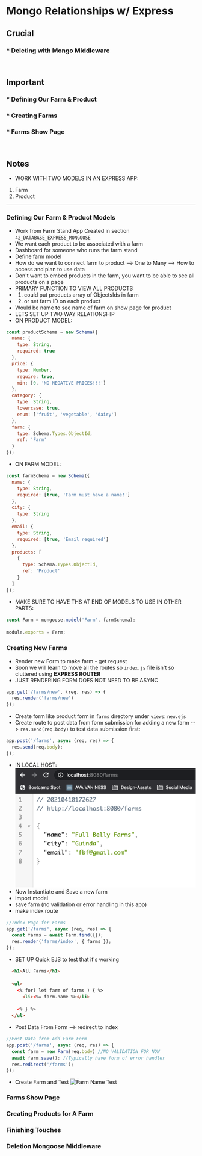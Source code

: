 # Mongo Relationships w/ Express

## Crucial 

### * Deleting with Mongo Middleware

<br>

## Important 

### * Defining Our Farm & Product
### * Creating Farms
### * Farms Show Page

<br>

## Notes
- WORK WITH TWO MODELS IN AN EXPRESS APP:
1. Farm
2. Product

<hr>

### Defining Our Farm & Product Models
- Work from Farm Stand App Created in section `42_DATABASE_EXPRESS_MONGOOSE`
- We want each product to be associated with a farm
- Dashboard for someone who runs the farm stand
- Define farm model
- How do we want to connect farm to product --> One to Many --> How to access and plan to use data
- Don't want to embed products in the farm, you want to be able to see all products on a page
- PRIMARY FUNCTION TO VIEW ALL PRODUCTS
- 1. could put products array of ObjectsIds in farm
- 2. or set farm ID on each product
- Would be name to see name of farm on show page for product
- LETS SET UP TWO WAY RELATIONSHIP
- ON PRODUCT MODEL:
```js
const productSchema = new Schema({
  name: {
    type: String,
    required: true
  },
  price: {
    type: Number,
    require: true,
    min: [0, 'NO NEGATIVE PRICES!!!']
  },
  category: {
    type: String,
    lowercase: true,
    enum: ['fruit', 'vegetable', 'dairy']
  },
  farm: {
    type: Schema.Types.ObjectId,
    ref: 'Farm'
  }
});
```
- ON FARM MODEL: 
```js
const farmSchema = new Schema({
  name: {
    type: String,
    required: [true, 'Farm must have a name!']
  },
  city: {
    type: String
  },
  email: {
    type: String,
    required: [true, 'Email required']
  },
  products: [
    {
      type: Schema.Types.ObjectId,
      ref: 'Product'
    }
  ]
});
```

- MAKE SURE TO HAVE THS AT END OF MODELS TO USE IN OTHER PARTS:
```js
const Farm = mongoose.model('Farm', farmSchema);
 
module.exports = Farm;
```
### Creating New Farms
- Render new Form to make farm - get request 
- Soon we will learn to move all the routes so `index.js` file isn't so cluttered using **EXPRESS ROUTER**
- JUST RENDERING FORM DOES NOT NEED TO BE ASYNC
```js
app.get('/farms/new', (req, res) => {
  res.render('farms/new')
});
```
- Create form like product form in `farms` directory under `views`: `new.ejs`
- Create route to post data from form submission for adding a new farm --> `res.send(req.body)` to test data submission first:
```js
app.post('/farms', async (req, res) => {
  res.send(req.body);
});
```
- IN LOCAL HOST:
![DATA SENT TO LOCAL HOST](assets/farm1.png)
- Now Instantiate and Save a new farm
- import model
- save farm (no validation or error handling in this app)
- make index route 
```js
//Index Page for Farms
app.get('/farms', async (req, res) => {
  const farms = await Farm.find({});
  res.render('farms/index', { farms });
});
```
- SET UP Quick EJS to test that it's working
```html
  <h1>All Farms</h1>

  <ul>
    <% for( let farm of farms ) { %>
      <li><%= farm.name %></li>
  
    <% } %>
  </ul>
```
- Post Data From Form --> redirect to index
```js
//Post Data from Add Farm Form
app.post('/farms', async (req, res) => {
  const farm = new Farm(req.body) //NO VALIDATION FOR NOW
  await farm.save(); //Typically have form of error handler
  res.redirect('/farms');
});
```
- Create Farm and Test
![Farm Name Test](assets/farm2)

### Farms Show Page

### Creating Products for A Farm

### Finishing Touches

### Deletion Mongoose Middleware